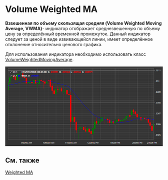 # Volume Weighted MA

**Взвешенная по объему скользящая средняя (Volume Weighted Moving Average, VWMA)**\- индикатор отображает среднезвешенную по объему цену за определённый временной промежуток. Данный индикатор следует за ценой в виде извивающейся линии, имеет определённое отклонение относительно ценового графика. 

Для использования индикатора необходимо использовать класс [VolumeWeightedMovingAverage](xref:StockSharp.Algo.Indicators.VolumeWeightedMovingAverage). 

![IndicatorVolumeWeightedMovingAverage](../images/IndicatorVolumeWeightedMovingAverage.png)

## См. также

[Weighted MA](IndicatorWeightedMovingAverage.md)
